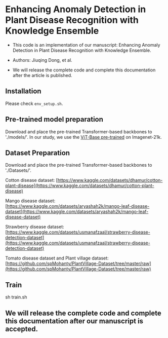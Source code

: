 # Enhancing Anomaly Detection in Plant Disease Recognition with Knowledge Ensemble

* This code is an implementation of our manuscript: Enhancing Anomaly Detection in Plant Disease Recognition with Knowledge Ensemble.

* Authors: Jiuqing Dong, et al.
* We will release the complete code and complete this documentation after the article is published.


## Installation

Please check `env_setup.sh`.


## Pre-trained model preparation

Download and place the pre-trained Transformer-based backbones to './models/'. In our study, we use the [ViT-Base pre-trained](https://drive.google.com/file/d/11KuAkntDTPPcq4h4JwSjbDebNgVkgceA/view?usp=drive_link) on Imagenet-21k.

## Dataset Preparation

Download and place the pre-trained Transformer-based backbones to './Datasets/'.

  Cotton disease dataset: [https://www.kaggle.com/datasets/dhamur/cotton-plant-disease](https://www.kaggle.com/datasets/dhamur/cotton-plant-disease)
  
  Mango disease dataset: [https://www.kaggle.com/datasets/aryashah2k/mango-leaf-disease-dataset](https://www.kaggle.com/datasets/aryashah2k/mango-leaf-disease-dataset)
  
  Strawberry disease dataset: [https://www.kaggle.com/datasets/usmanafzaal/strawberry-disease-detection-dataset](https://www.kaggle.com/datasets/usmanafzaal/strawberry-disease-detection-dataset)
  
  Tomato disease dataset and Plant village dataset: [https://github.com/spMohanty/PlantVillage-Dataset/tree/master/raw](https://github.com/spMohanty/PlantVillage-Dataset/tree/master/raw)


## Train

  sh train.sh



## We will release the complete code and complete this documentation after our manuscript is accepted.






